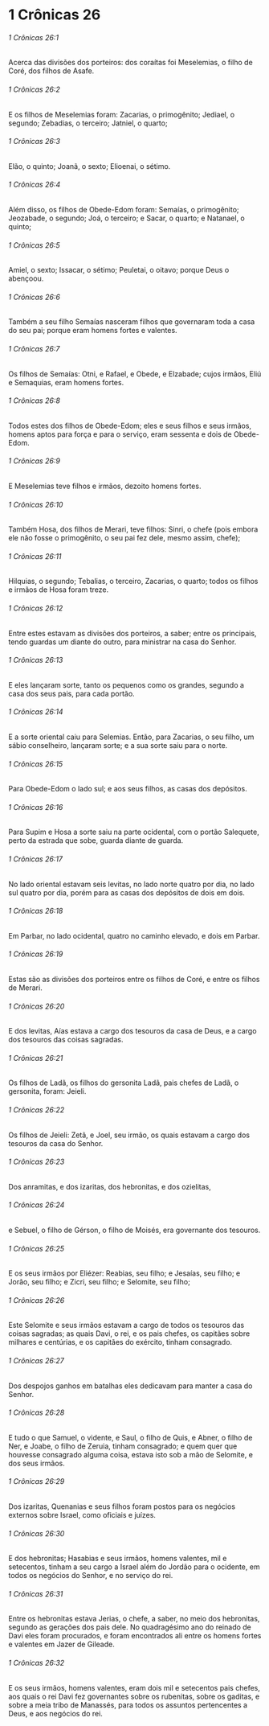# 1 Crônicas 26

###### 1 Crônicas 26:1

Acerca das divisões dos porteiros: dos coraítas foi Meselemias, o filho de Coré, dos filhos de Asafe.

###### 1 Crônicas 26:2

E os filhos de Meselemias foram: Zacarias, o primogênito; Jediael, o segundo; Zebadias, o terceiro; Jatniel, o quarto;

###### 1 Crônicas 26:3

Elão, o quinto; Joanã, o sexto; Elioenai, o sétimo.

###### 1 Crônicas 26:4

Além disso, os filhos de Obede-Edom foram: Semaías, o primogênito; Jeozabade, o segundo; Joá, o terceiro; e Sacar, o quarto; e Natanael, o quinto;

###### 1 Crônicas 26:5

Amiel, o sexto; Issacar, o sétimo; Peuletai, o oitavo; porque Deus o abençoou.

###### 1 Crônicas 26:6

Também a seu filho Semaías nasceram filhos que governaram toda a casa do seu pai; porque eram homens fortes e valentes.

###### 1 Crônicas 26:7

Os filhos de Semaías: Otni, e Rafael, e Obede, e Elzabade; cujos irmãos, Eliú e Semaquias, eram homens fortes.

###### 1 Crônicas 26:8

Todos estes dos filhos de Obede-Edom; eles e seus filhos e seus irmãos, homens aptos para força e para o serviço, eram sessenta e dois de Obede-Edom.

###### 1 Crônicas 26:9

E Meselemias teve filhos e irmãos, dezoito homens fortes.

###### 1 Crônicas 26:10

Também Hosa, dos filhos de Merari, teve filhos: Sinri, o chefe (pois embora ele não fosse o primogênito, o seu pai fez dele, mesmo assim, chefe);

###### 1 Crônicas 26:11

Hilquias, o segundo; Tebalias, o terceiro, Zacarias, o quarto; todos os filhos e irmãos de Hosa foram treze.

###### 1 Crônicas 26:12

Entre estes estavam as divisões dos porteiros, a saber; entre os principais, tendo guardas um diante do outro, para ministrar na casa do Senhor.

###### 1 Crônicas 26:13

E eles lançaram sorte, tanto os pequenos como os grandes, segundo a casa dos seus pais, para cada portão.

###### 1 Crônicas 26:14

E a sorte oriental caiu para Selemias. Então, para Zacarias, o seu filho, um sábio conselheiro, lançaram sorte; e a sua sorte saiu para o norte.

###### 1 Crônicas 26:15

Para Obede-Edom o lado sul; e aos seus filhos, as casas dos depósitos.

###### 1 Crônicas 26:16

Para Supim e Hosa a sorte saiu na parte ocidental, com o portão Salequete, perto da estrada que sobe, guarda diante de guarda.

###### 1 Crônicas 26:17

No lado oriental estavam seis levitas, no lado norte quatro por dia, no lado sul quatro por dia, porém para as casas dos depósitos de dois em dois.

###### 1 Crônicas 26:18

Em Parbar, no lado ocidental, quatro no caminho elevado, e dois em Parbar.

###### 1 Crônicas 26:19

Estas são as divisões dos porteiros entre os filhos de Coré, e entre os filhos de Merari.

###### 1 Crônicas 26:20

E dos levitas, Aías estava a cargo dos tesouros da casa de Deus, e a cargo dos tesouros das coisas sagradas.

###### 1 Crônicas 26:21

Os filhos de Ladã, os filhos do gersonita Ladã, pais chefes de Ladã, o gersonita, foram: Jeieli.

###### 1 Crônicas 26:22

Os filhos de Jeieli: Zetã, e Joel, seu irmão, os quais estavam a cargo dos tesouros da casa do Senhor.

###### 1 Crônicas 26:23

Dos anramitas, e dos izaritas, dos hebronitas, e dos ozielitas,

###### 1 Crônicas 26:24

e Sebuel, o filho de Gérson, o filho de Moisés, era governante dos tesouros.

###### 1 Crônicas 26:25

E os seus irmãos por Eliézer: Reabias, seu filho; e Jesaías, seu filho; e Jorão, seu filho; e Zicri, seu filho; e Selomite, seu filho;

###### 1 Crônicas 26:26

Este Selomite e seus irmãos estavam a cargo de todos os tesouros das coisas sagradas; as quais Davi, o rei, e os pais chefes, os capitães sobre milhares e centúrias, e os capitães do exército, tinham consagrado.

###### 1 Crônicas 26:27

Dos despojos ganhos em batalhas eles dedicavam para manter a casa do Senhor.

###### 1 Crônicas 26:28

E tudo o que Samuel, o vidente, e Saul, o filho de Quis, e Abner, o filho de Ner, e Joabe, o filho de Zeruia, tinham consagrado; e quem quer que houvesse consagrado alguma coisa, estava isto sob a mão de Selomite, e dos seus irmãos.

###### 1 Crônicas 26:29

Dos izaritas, Quenanias e seus filhos foram postos para os negócios externos sobre Israel, como oficiais e juízes.

###### 1 Crônicas 26:30

E dos hebronitas; Hasabias e seus irmãos, homens valentes, mil e setecentos, tinham a seu cargo a Israel além do Jordão para o ocidente, em todos os negócios do Senhor, e no serviço do rei.

###### 1 Crônicas 26:31

Entre os hebronitas estava Jerias, o chefe, a saber, no meio dos hebronitas, segundo as gerações dos pais dele. No quadragésimo ano do reinado de Davi eles foram procurados, e foram encontrados ali entre os homens fortes e valentes em Jazer de Gileade.

###### 1 Crônicas 26:32

E os seus irmãos, homens valentes, eram dois mil e setecentos pais chefes, aos quais o rei Davi fez governantes sobre os rubenitas, sobre os gaditas, e sobre a meia tribo de Manassés, para todos os assuntos pertencentes a Deus, e aos negócios do rei.

